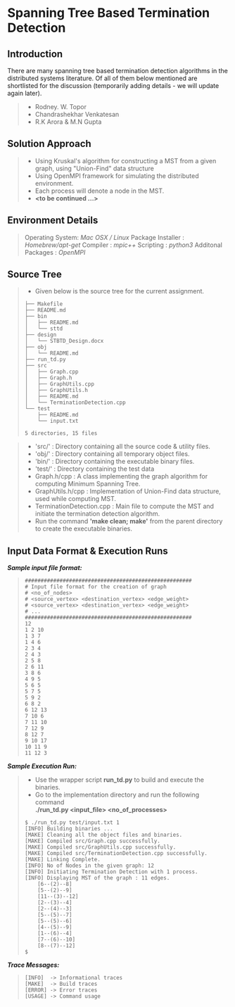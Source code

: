 
# Spanning Tree Based Termination Detection

## Introduction
There are many spanning tree based termination detection algorithms in the distributed systems literature. Of all of them below mentioned are shortlisted for the discussion (temporarily adding details - we will update again later).
>- Rodney. W. Topor
>- Chandrashekhar Venkatesan
>- R.K Arora & M.N Gupta

## Solution Approach
>- Using Kruskal's algorithm for constructing a MST from a given graph, using "Union-Find" data structure
>- Using OpenMPI framework for simulating the distributed environment.
>- Each process will denote a node in the MST.
>- **<to be continued ...>**

## Environment Details
> Operating System:  _Mac OSX / Linux_
> Package Installer : _Homebrew/apt-get_
> Compiler : _mpic++_
> Scripting : _python3_
> Additonal Packages : _OpenMPI_

## Source Tree
>- Given below is the source tree for the current assignment.
>```
> ├── Makefile
> ├── README.md
> ├── bin
> │   ├── README.md
> │   └── sttd
> ├── design
> │   └── STBTD_Design.docx
> ├── obj
> │   └── README.md
> ├── run_td.py
> ├── src
> │   ├── Graph.cpp
> │   ├── Graph.h
> │   ├── GraphUtils.cpp
> │   ├── GraphUtils.h
> │   ├── README.md
> │   └── TerminationDetection.cpp
> └── test
>     ├── README.md
>     └── input.txt
>
> 5 directories, 15 files
>```

>- 'src/' : Directory containing all the source code & utility files.
>- 'obj/' : Directory containing all temporary object files.
>- 'bin/' : Directory containing the executable binary files.
>- 'test/' : Directory containing the test data
>- Graph.h/cpp : A class implementing the graph algorithm for computing Minimum Spanning Tree.
>- GraphUtils.h/cpp : Implementation of Union-Find data structure, used while computing MST.
>- TerminationDetection.cpp : Main file to compute the MST and initiate the termination detection algorithm.
>- Run the command **'make clean; make'** from the parent directory to create the executable binaries.

## Input Data Format & Execution Runs

**_Sample input file format:_**
>```
> #####################################################
> # Input file format for the creation of graph
> # <no_of_nodes>
> # <source_vertex> <destination_vertex> <edge_weight>
> # <source_vertex> <destination_vertex> <edge_weight>
> # ...
> #####################################################
> 12
> 1 2 10
> 1 3 7
> 1 4 6
> 2 3 4
> 2 4 3
> 2 5 8
> 2 6 11
> 3 8 6
> 4 9 5
> 5 6 5
> 5 7 5
> 5 9 2
> 6 8 2
> 6 12 13
> 7 10 6
> 7 11 10
> 7 12 9
> 8 12 7
> 9 10 17
> 10 11 9
> 11 12 3
>```

**_Sample Execution Run:_**
>- Use the wrapper script **run_td.py** to build and execute the binaries.
>- Go to the implementation directory and run the following command  
> **./run_td.py <input_file\> <no_of_processes\>**
>
>```
> $ ./run_td.py test/input.txt 1
> [INFO] Building binaries ...
> [MAKE] Cleaning all the object files and binaries.
> [MAKE] Compiled src/Graph.cpp successfully.
> [MAKE] Compiled src/GraphUtils.cpp successfully.
> [MAKE] Compiled src/TerminationDetection.cpp successfully.
> [MAKE] Linking Complete.
> [INFO] No of Nodes in the given graph: 12
> [INFO] Initiating Termination Detection with 1 process.
> [INFO] Displaying MST of the graph : 11 edges.
>     [6--(2)--8]
>     [5--(2)--9]
>     [11--(3)--12]
>     [2--(3)--4]
>     [2--(4)--3]
>     [5--(5)--7]
>     [5--(5)--6]
>     [4--(5)--9]
>     [1--(6)--4]
>     [7--(6)--10]
>     [8--(7)--12]
> $
>```

**_Trace Messages:_**
>```
> [INFO]  -> Informational traces
> [MAKE]  -> Build traces
> [ERROR] -> Error traces
> [USAGE] -> Command usage
>```
